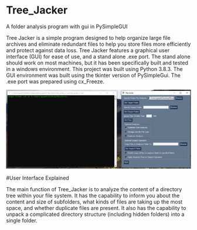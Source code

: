 # Tree_Jacker
A folder analysis program with gui in PySimpleGUI

Tree Jacker is a simple program designed to help organize large file archives and eliminate redundant files to help you store files more efficiently and protect
against data loss. Tree Jacker features a graphical user interface (GUI) for ease of use, and a stand alone .exe port. The stand alone should work on most
machines, but it has been specifically built and tested in a windows environment. This project was built using Python 3.8.3. The GUI environment was built using
the tkinter version of PySimpleGui. The .exe port was prepared using cx_Freeze. 

<img src="https://github.com/gspahlin/Tree_Jacker/blob/master/readme_pics/ui.png">

#User Interface Explained

The main function of Tree_Jacker is to analyze the content of a directory tree within your file system. It has the 
capability to inform you about the content and size of subfolders, what kinds of files are taking up the most space, and 
whether duplicate files are present. It also has the capability to unpack a complicated directory structure (including 
hidden folders) into a single folder. 
